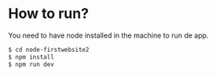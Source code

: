 
# How to run?

You need to have node installed in the machine to run de app.

```sh
$ cd node-firstwebsite2
$ npm install
$ npm run dev
```
